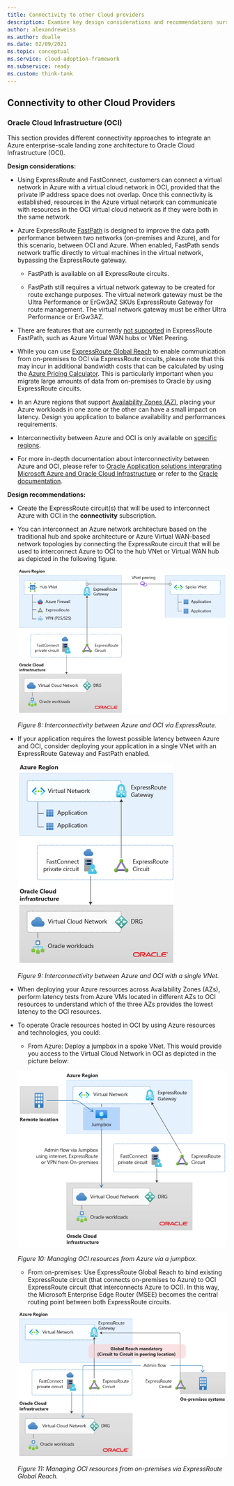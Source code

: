 ```yaml
---
title: Connectivity to other Cloud providers
description: Examine key design considerations and recommendations surrounding different connectivity approaches to integrate an Azure enterprise-scale landing zone architecture to Oracle Cloud Infrastructure (OCI).
author: alexandreweiss
ms.author: doalle
ms.date: 02/09/2021
ms.topic: conceptual
ms.service: cloud-adoption-framework
ms.subservice: ready
ms.custom: think-tank
---
```

## Connectivity to other Cloud Providers

### Oracle Cloud Infrastructure (OCI)

This section provides different connectivity approaches to integrate an Azure enterprise-scale landing zone architecture to Oracle Cloud Infrastructure (OCI).

**Design considerations:**

- Using ExpressRoute and FastConnect, customers can connect a virtual network in Azure with a virtual cloud network in OCI, provided that the private IP address space does not overlap. Once this connectivity is established, resources in the Azure virtual network can communicate with resources in the OCI virtual cloud network as if they were both in the same network.

- Azure ExpressRoute [FastPath](/azure/expressroute/about-fastpath) is designed to improve the data path performance between two networks (on-premises and Azure), and for this scenario, between OCI and Azure. When enabled, FastPath sends network traffic directly to virtual machines in the virtual network, bypassing the ExpressRoute gateway.

  - FastPath is available on all ExpressRoute circuits.

  - FastPath still requires a virtual network gateway to be created for route exchange purposes. The virtual network gateway must be the Ultra Performance or ErGw3AZ SKUs ExpressRoute Gateway for route management. The virtual network gateway must be either Ultra Performance or ErGw3AZ.
  
- There are features that are currently [not supported](/azure/expressroute/about-fastpath#supported-features) in ExpressRoute FastPath, such as Azure Virtual WAN hubs or VNet Peering.

- While you can use [ExpressRoute Global Reach](/azure/expressroute/expressroute-global-reach) to enable communication from on-premises to OCI via ExpressRoute circuits, please note that this may incur in additional bandwidth costs that can be calculated by using the [Azure Pricing Calculator](https://azure.microsoft.com/pricing/calculator/). This is particularly important when you migrate large amounts of data from on-premises to Oracle by using ExpressRoute circuits.

- In an Azure regions that support [Availability Zones (AZ)](/azure/availability-zones/az-overview#availability-zones), placing your Azure workloads in one zone or the other can have a small impact on latency. Design you application to balance availability and performances requirements.

- Interconnectivity between Azure and OCI is only available on [specific regions](/azure/virtual-machines/workloads/oracle/oracle-oci-overview#region-availability).

- For more in-depth documentation about interconnectivity between Azure and OCI, please refer to [Oracle Application solutions intergrating Microsoft Azure and Oracle Cloud Infrastructure](/azure/virtual-machines/workloads/oracle/oracle-oci-overview) or refer to the [Oracle documentation](https://docs.cloud.oracle.com/iaas/Content/Network/Concepts/azure.htm).


**Design recommendations:**

- Create the ExpressRoute circuit(s) that will be used to interconnect Azure with OCI in the **connectivity** subscription.

- You can interconnect an Azure network architecture based on the traditional hub and spoke architecture or Azure Virtual WAN-based network topologies by connecting the ExpressRoute circuit that will be used to interconnect Azure to OCI to the hub VNet or Virtual WAN hub as depicted in the following figure. 

  ![Diagram that shows Azure to OCI - Hub and Spoke.](./media/azure-oci-hub-and-spoke.png)

  _Figure 8: Interconnectivity between Azure and OCI via ExpressRoute._

- If your application requires the lowest possible latency between Azure and OCI, consider deploying your application in a single VNet with an ExpressRoute Gateway and FastPath enabled.

  ![Diagram that shows Azure to OCI - single vNet.](./media/azure-oci-one-vnet.png)

  _Figure 9: Interconnectivity between Azure and OCI with a single VNet._

- When deploying your Azure resources across Availability Zones (AZs), perform latency tests from Azure VMs located in different AZs to OCI resources to understand which of the three AZs provides the lowest latency to the OCI resources.

- To operate Oracle resources hosted in OCI by using Azure resources and technologies, you could:   

   - From Azure: Deploy a jumpbox in a spoke VNet. This would provide you access to the Virtual Cloud Network in OCI as depicted in the picture below:
    
  ![Diagram that shows Azure to OCI - Jumpbox one vNet.](./media/azure-oci-jumpbox-one-vnet.png)

  _Figure 10: Managing OCI resources from Azure via a jumpbox._

   - From on-premises: Use ExpressRoute Global Reach to bind existing ExpressRoute circuit (that connects on-premises to Azure) to OCI ExpressRoute circuit (that interconnects Azure to OCI). In this way, the Microsoft Enterprise Edge Router (MSEE) becomes the central routing point between both ExpressRoute circuits.

  ![Diagram that shows Azure to OCI - via Global Reach.](./media/azure-oci-gr-hub-and-spoke.png)

  _Figure 11: Managing OCI resources from on-premises via ExpressRoute Global Reach._